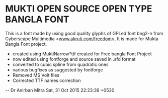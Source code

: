 MUKTI OPEN SOURCE OPEN TYPE BANGLA FONT
=======================================

﻿This is a font made by using good quality glyphs of GPLed font bng2-n from Cyberscape Multimedia <www.akruti.com/freedom>. It is made for Mukta Bangla Font project.
* created using MuktiNarrow*ttf created for Free bangla Font Project
 * now edited using fontforge and source saved in .sfd format
 * converted to cubic spline from quadratic ones
 * various bugfixes as suggested by fontforge
 * Removed MS Volt files
 * Corrected TTF names correction

 -- Dr Anirban Mitra  Sat, 31 Oct 2015 22:23:39 +0530

